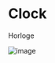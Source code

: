 # Clock
Horloge


![image](https://user-images.githubusercontent.com/92207286/144300082-86f70ebc-629b-4e66-ad65-09b0280333d9.png)
